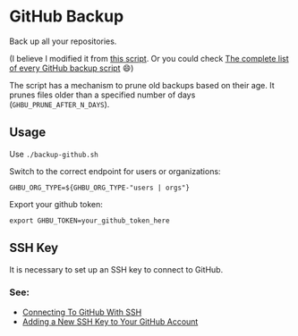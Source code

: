 # GitHub Backup

Back up all your repositories.

(I believe I modified it from [this script](https://github.com/tango-controls/GitHubBackup/blob/master/backup-github.sh).  Or you could check [The complete list of every GitHub backup script](https://rewind.com/blog/every-github-backup-script-complete-list/) 😄)

The script has a mechanism to prune old backups based on their age.  It prunes files older than a specified number of days (`GHBU_PRUNE_AFTER_N_DAYS`).

## Usage

Use `./backup-github.sh`

Switch to the correct endpoint for users or organizations:

`GHBU_ORG_TYPE=${GHBU_ORG_TYPE-"users | orgs"}`

Export your github token:

`export GHBU_TOKEN=your_github_token_here`

## SSH Key

It is necessary to set up an SSH key to connect to GitHub.

### See:

* [Connecting To GitHub With SSH](https://help.github.com/articles/connecting-to-github-with-ssh/)
* [Adding a New SSH Key to Your GitHub Account](https://help.github.com/articles/adding-a-new-ssh-key-to-your-github-account/)

<!-- Tammy DiPrima -->
